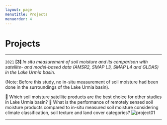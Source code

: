 ```yaml
---
layout: page
menutitle: Projects
menuorder: 4
---
```


# __Projects__


_________________________________________________________________________________________________________________________________________________________________________
`2021`
__[3]__ *In situ measurement of soil moisture and its comparison with satellite- and model-based data (AMSR2, SMAP L3, SMAP L4 and GLDAS) in the Lake Urmia basin.*

(Note: Before this study, no in-situ measurement of soil moisture had been done in the surroundings of the Lake Urmia basin).

	Which soil moisture satellite products are the best choice for other studies in Lake Urmia basin? 
	What is the performance of remotely sensed soil moisture products compared to in-situ measured soil moisture considering climate classification, soil texture and land cover categories?
<img src="/assets//project01.png" alt="project01"> 
_________________________________________________________________________________________________________________________________________________________________________

